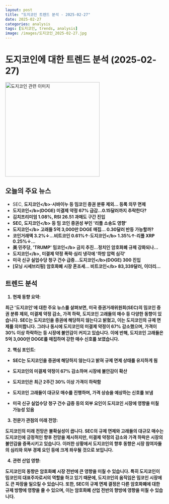 ```yaml
---
layout: post
title: "도지코인 트렌드 분석 - 2025-02-27"
date: 2025-02-27
categories: analysis
tags: [도지코인, trends, analysis]
image: /images/도지코인_2025-02-27.jpg
---
```


# 도지코인에 대한 트렌드 분석 (2025-02-27)

<img src="https://nan0silver.github.io/auto_monitoring/images/도지코인_2025-02-27.jpg" alt="도지코인 관련 이미지" width="300">

## 오늘의 주요 뉴스

- SEC, <b>도지코인<\/b>·시바이누 등 밈코인 증권 분류 제외… 등록 의무 면제
- <b>도지코인<\/b>(DOGE) 미결제 약정 67% 급감…0.15달러까지 추락한다?
- 김치프리미엄 1.08%, RSI 26.51 과매도 구간 진입
- SEC, <b>도지코인<\/b> 등 밈 코인 증권성 부인 '리플 소송도 영향'
- <b>도지코인<\/b> 고래들 5억 3,000만 DOGE 매집… 0.30달러 반등 가능할까?
- 코인거래액 3.2%↓…비트코인 0.61%↑·<b>도지코인<\/b> 1.35%↑·리플 XRP 0.25%↓...
- 美 민주당, 'TRUMP' 밈<b>코인<\/b> 금지 추진…정치인 암호화폐 규제 강화되나...
- <b>도지코인<\/b>, 미결제 약정 폭락·심리 냉각에 '하방 압력 심각'
- 미국 신규 실업수당 청구 건수 급증…<b>도지코인<\/b>(DOGE) 300 진입
- [모닝 시세브리핑] 암호화폐 시장 혼조세… 비트<b>코인<\/b> 83,339달러, 이더리...

## 트렌드 분석

1. 현재 동향 요약:

최근 '도지코인'에 대한 주요 뉴스를 살펴보면, 미국 증권거래위원회(SEC)의 밈코인 증권 분류 제외, 미결제 약정 감소, 가격 하락, 도지코인 고래들의 매수 등 다양한 동향이 있습니다. SEC는 도지코인을 증권에 해당하지 않는다고 밝혔고, 이는 도지코인의 규제 면제를 의미합니다. 그러나 동시에 도지코인의 미결제 약정이 67% 감소했으며, 가격이 30% 이상 하락하는 등 시장에 불안감이 커지고 있습니다. 이에 반해, 도지코인 고래들은 5억 3,000만 DOGE를 매집하며 강한 매수 신호를 보였습니다.

2. 핵심 포인트:

- SEC는 도지코인을 증권에 해당하지 않는다고 밝혀 규제 면제 상태를 유지하게 됨

- 도지코인의 미결제 약정이 67% 감소하며 시장에 불안감이 확산

- 도지코인은 최근 2주간 30% 이상 가격이 하락함

- 도지코인 고래들이 대규모 매수를 진행하며, 가격 상승을 예상하는 신호를 보냄

- 미국 신규 실업수당 청구 건수 급증 등의 외부 요인이 도지코인 시장에 영향을 미칠 가능성 있음

3. 전문가 관점의 미래 전망:

도지코인의 미래 전망은 불확실성이 큽니다. SEC의 규제 면제와 고래들의 대규모 매수는 도지코인에 긍정적인 향후 전망을 제시하지만, 미결제 약정의 감소와 가격 하락은 시장의 불안감을 증폭시키고 있습니다. 이러한 상황에서 도지코인의 향후 동향은 시장 참여자들의 심리와 외부 경제 요인 등에 크게 좌우될 것으로 보입니다.

4. 관련 산업 영향:

도지코인의 동향은 암호화폐 시장 전반에 큰 영향을 미칠 수 있습니다. 특히 도지코인이 밈코인의 대표주자로서의 역할을 하고 있기 때문에, 도지코인의 움직임은 밈코인 시장에도 큰 파장을 일으킬 수 있습니다. 또한, SEC의 규제 면제 결정은 다른 암호화폐에 대한 규제 방향에 영향을 줄 수 있으며, 이는 암호화폐 산업 전반의 향방에 영향을 미칠 수 있습니다.
